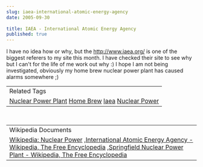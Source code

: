 ```yaml
---
slug: iaea-international-atomic-energy-agency
date: 2005-09-30
 
title: IAEA - International Atomic Energy Agency
published: true
---
```

I have no idea how or why, but the <a href="http://www.iaea.org/">http://www.iaea.org/</a> is one of the biggest referers to my site this month.  I have checked their site to see why but I can't for the life of me   work out why :)  I hope I am not being investigated, obviously my home brew nuclear power plant has caused alarms somewhere ;)<p /><table class="TechnoratiHead TagHeader">
<tr><td>Related Tags</td></tr>
<tr class="Technorati"><td>
<a href="https://paul.kinlan.me/tags/Nuclear%20Power%20Plant" class="Tag" rel="tag">Nuclear Power Plant</a> <a href="https://paul.kinlan.me/tags/Home%20Brew" class="Tag" rel="tag">Home Brew</a> <a href="https://paul.kinlan.me/tags/Iaea" class="Tag" rel="tag">Iaea</a> <a href="https://paul.kinlan.me/tags/Nuclear%20Power" class="Tag" rel="tag">Nuclear Power</a>
</td></tr>
</table><br /><table class="TechnoratiHead TagHeader">
<tr><td>Wikipedia Documents</td></tr>
<tr class="Technorati"><td>
<a href="http://en.wikipedia.org/wiki/Nuclear_power">Wikipedia: Nuclear Power</a> ,<a href="http://en.wikipedia.org/wiki/IAEA">International Atomic Energy Agency - Wikipedia, The Free Encyclopedia</a> ,<a href="http://en.wikipedia.org/wiki/Springfield_Nuclear_Power_Plant">Springfield Nuclear Power Plant - Wikipedia, The Free Encyclopedia</a>
</td></tr>
</table>

